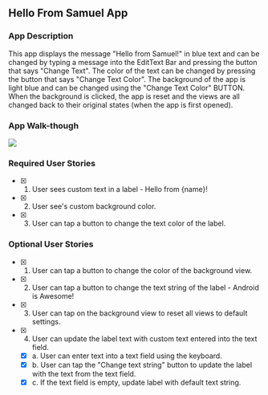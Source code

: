 ## Hello From Samuel App

### App Description
This app displays the message "Hello from Samuel!" in blue text and can be changed by typing a message into the EditText Bar and pressing the button that says "Change Text". The color of the text can be changed by pressing the button that says "Change Text Color". The background of the app is light blue and can be changed using the "Change Text Color" BUTTON. When the background is clicked, the app is reset and the views are all changed back to their original states (when the app is first opened).

### App Walk-though
![](PreworkGIF.gif)

### Required User Stories
- [x] 1. User sees custom text in a label - Hello from {name}!
- [x] 2. User see's custom background color.
- [x] 3. User can tap a button to change the text color of the label.

### Optional User Stories
- [x] 1. User can tap a button to change the color of the background view.  
- [x] 2. User can tap a button to change the text string of the label - Android is Awesome!  
- [x] 3. User can tap on the background view to reset all views to default settings.  
- [x] 4. User can update the label text with custom text entered into the text field.  
   - [x] a. User can enter text into a text field using the keyboard.  
   - [x] b. User can tap the "Change text string" button to update the label with the text from the text field.  
   - [x] c. If the text field is empty, update label with default text string.  
